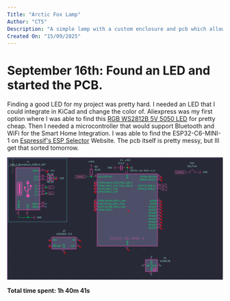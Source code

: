 ```yaml
---
Title: "Arctic Fox Lamp"
Author: "CT5"
Description: "A simple lamp with a custom enclosure and pcb which allows users to change the color of the led via Smart Home Devices."
Created On: "15/09/2025"
---
```


# September 16th: Found an LED and started the PCB.

Finding a good LED for my project was pretty hard. I needed an LED that I could integrate in KiCad and change the color of. Aliexpress was my first option where I was able to find this [RGB WS2812B 5V 5050 LED](https://www.aliexpress.com/item/1005009855473477.html) for pretty cheap. Then I needed a microcontroller that would support Bluetooth and WiFi for the Smart Home Integration. I was able to find the ESP32-C6-MINI-1 on [Espressif's ESP Selector](https://products.espressif.com/#/product-selector) Website. The pcb itself is pretty messy, but Ill get that sorted tomorrow.

![Demo 1](https://github.com/Cherrytree56567/Arctic-Fox-Light/raw/main/Demo/1.png?raw=true)

**Total time spent: 1h 40m 41s**